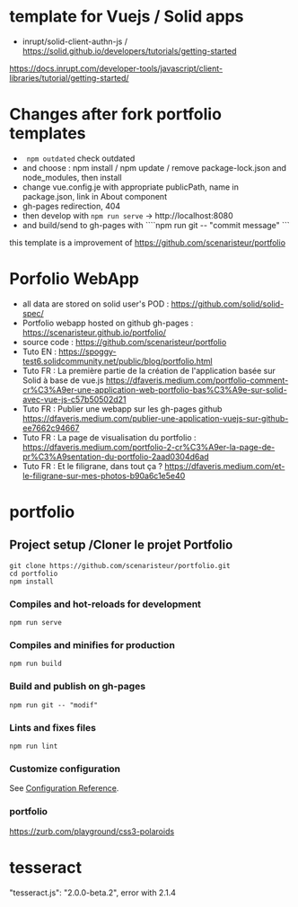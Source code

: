 # template for Vuejs / Solid apps
- inrupt/solid-client-authn-js / https://solid.github.io/developers/tutorials/getting-started

https://docs.inrupt.com/developer-tools/javascript/client-libraries/tutorial/getting-started/

# Changes after fork portfolio templates
- ``` npm outdated``` check outdated
- and choose : npm install / npm update / remove package-lock.json and node_modules, then install
- change vue.config.je with appropriate publicPath, name in package.json, link in About component
- gh-pages redirection, 404
- then develop with ``` npm run serve ``` -> http://localhost:8080
- and build/send to gh-pages with ````npm run git -- "commit message" ```




this template is a improvement of https://github.com/scenaristeur/portfolio

# Porfolio WebApp
- all data are stored on solid user's POD : https://github.com/solid/solid-spec/
- Portfolio webapp hosted on github gh-pages : https://scenaristeur.github.io/portfolio/
- source code : https://github.com/scenaristeur/portfolio
- Tuto EN : https://spoggy-test6.solidcommunity.net/public/blog/portfolio.html
- Tuto FR : La première partie de la création de l'application basée sur Solid à base de vue.js https://dfaveris.medium.com/portfolio-comment-cr%C3%A9er-une-application-web-portfolio-bas%C3%A9e-sur-solid-avec-vue-js-c57b50502d21
- Tuto FR : Publier une webapp sur les gh-pages github https://dfaveris.medium.com/publier-une-application-vuejs-sur-github-ee7662c94667
- Tuto FR : La page de visualisation du portfolio :
https://dfaveris.medium.com/portfolio-2-cr%C3%A9er-la-page-de-pr%C3%A9sentation-du-portfolio-2aad0304d6ad
- Tuto FR : Et le filigrane, dans tout ça ? https://dfaveris.medium.com/et-le-filigrane-sur-mes-photos-b90a6c1e5e40


# portfolio

## Project setup /Cloner le projet Portfolio
```
git clone https://github.com/scenaristeur/portfolio.git
cd portfolio
npm install
```

### Compiles and hot-reloads for development
```
npm run serve
```

### Compiles and minifies for production
```
npm run build
```

### Build and publish on gh-pages
```
npm run git -- "modif"
```

### Lints and fixes files
```
npm run lint
```

### Customize configuration
See [Configuration Reference](https://cli.vuejs.org/config/).

### portfolio
https://zurb.com/playground/css3-polaroids


# tesseract

"tesseract.js": "2.0.0-beta.2",
error with   2.1.4 
